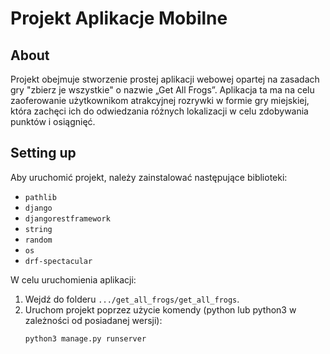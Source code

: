 # Projekt Aplikacje Mobilne

## About

Projekt obejmuje stworzenie prostej aplikacji webowej opartej na zasadach gry "zbierz je wszystkie" o nazwie „Get All Frogs”. Aplikacja ta ma na celu zaoferowanie użytkownikom atrakcyjnej rozrywki w formie gry miejskiej, która zachęci ich do odwiedzania różnych lokalizacji w celu zdobywania punktów i osiągnięć.

## Setting up

Aby uruchomić projekt, należy zainstalować następujące biblioteki: 
- `pathlib`
- `django`
- `djangorestframework`
- `string`
- `random`
- `os`
- `drf-spectacular`

W celu uruchomienia aplikacji:
1. Wejdź do folderu `.../get_all_frogs/get_all_frogs`.
2. Uruchom projekt poprzez użycie komendy (python lub python3 w zależności od posiadanej wersji): 
   ```
   python3 manage.py runserver
   ````